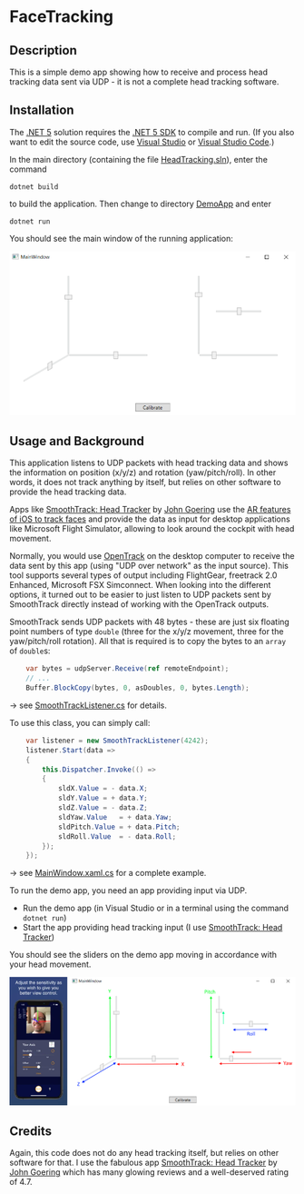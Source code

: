 # FaceTracking

## Description

This is a simple demo app showing how to receive and process head tracking data sent via UDP - it is not a complete head tracking software. 

## Installation

The [.NET 5](https://docs.microsoft.com/en-us/dotnet/core/dotnet-five) solution requires the [.NET 5 SDK](https://dotnet.microsoft.com/download/dotnet/5.0) to compile and run. (If you also want to edit the source code, use [Visual Studio](https://visualstudio.microsoft.com/de/vs/community/) or [Visual Studio Code](https://code.visualstudio.com/download).)

In the main directory (containing the file [HeadTracking.sln](./HeadTracking.sln)), enter the command

    dotnet build

to build the application. Then change to directory [DemoApp](./DemoApp) and enter

    dotnet run

You should see the main window of the running application:

![Main window](img/MainWindow.png)

## Usage and Background

This application listens to UDP packets with head tracking data and shows the information on position (x/y/z) and rotation (yaw/pitch/roll). In other words, it does not track anything by itself, but relies on other software to provide the head tracking data.

Apps like [SmoothTrack: Head Tracker](https://apps.apple.com/us/app/smoothtrack-head-tracker/id1528839485) by [John Goering](https://apps.apple.com/us/developer/john-goering/id507507566) use the [AR features of iOS to track faces](https://developer.apple.com/documentation/arkit/content_anchors/tracking_and_visualizing_faces) and provide the data as input for desktop applications like Microsoft Flight Simulator, allowing to look around the cockpit with head movement. 

Normally, you would use [OpenTrack](https://github.com/opentrack/opentrack) on the desktop computer to receive the data sent by this app (using "UDP over network" as the input source). This tool supports several types of output including FlightGear, freetrack 2.0 Enhanced, Microsoft FSX Simconnect. When looking into the different options, it turned out to be easier to just listen to UDP packets sent by SmoothTrack directly instead of working with the OpenTrack outputs.

SmoothTrack sends UDP packets with 48 bytes - these are just six floating point numbers of type ``double`` (three for the x/y/z movement, three for the yaw/pitch/roll rotation). All that is required is to copy the bytes to an ``array`` of ``double``s:

````cs
    var bytes = udpServer.Receive(ref remoteEndpoint);
    // ...
    Buffer.BlockCopy(bytes, 0, asDoubles, 0, bytes.Length); 
````

&rarr; see [SmoothTrackListener.cs](./SmoothTrackServer/SmoothTrackListener.cs) for details.

To use this class, you can simply call:

````cs
    var listener = new SmoothTrackListener(4242);
    listener.Start(data =>
    {
        this.Dispatcher.Invoke(() =>
        {
            sldX.Value = - data.X;
            sldY.Value = + data.Y;
            sldZ.Value = - data.Z;
            sldYaw.Value   = + data.Yaw;
            sldPitch.Value = + data.Pitch;
            sldRoll.Value  = - data.Roll;
        });
    });
````

&rarr; see [MainWindow.xaml.cs](./DemoApp/MainWindow.xaml.cs) for a complete example.

To run the demo app, you need an app providing input via UDP. 

* Run the demo app (in Visual Studio or in a terminal using the command ``dotnet run``)
* Start the app providing head tracking input (I use [SmoothTrack: Head Tracker](https://apps.apple.com/us/app/smoothtrack-head-tracker/id1528839485))

You should see the sliders on the demo app moving in accordance with your head movement.

![SmoothTrack with demo app](img/SmoothTrack_with_demo_app.png)


## Credits

Again, this code does not do any head tracking itself, but relies on other software for that. I use the fabulous app [SmoothTrack: Head Tracker](https://apps.apple.com/us/app/smoothtrack-head-tracker/id1528839485) by [John Goering](https://apps.apple.com/us/developer/john-goering/id507507566) which has many glowing reviews and a well-deserved rating of 4.7. 
